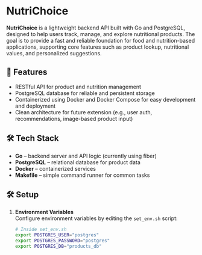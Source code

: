 # NutriChoice

**NutriChoice** is a lightweight backend API built with Go and PostgreSQL, designed to help users track, manage, and explore nutritional products. The goal is to provide a fast and reliable foundation for food and nutrition-based applications, supporting core features such as product lookup, nutritional values, and personalized suggestions.

## 🚀 Features

- RESTful API for product and nutrition management
- PostgreSQL database for reliable and persistent storage
- Containerized using Docker and Docker Compose for easy development and deployment
- Clean architecture for future extension (e.g., user auth, recommendations, image-based product input)

## 🛠️ Tech Stack

- **Go** – backend server and API logic (currently using fiber)
- **PostgreSQL** – relational database for product data
- **Docker** – containerized services
- **Makefile** – simple command runner for common tasks

## 🛠️ Setup

1. **Environment Variables**  
   Configure environment variables by editing the `set_env.sh` script:
   ```bash
   # Inside set_env.sh
   export POSTGRES_USER="postgres"
   export POSTGRES_PASSWORD="postgres"
   export POSTGRES_DB="products_db"
